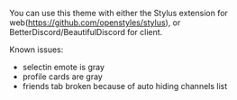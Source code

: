 You can use this theme with either the Stylus extension for web(https://github.com/openstyles/stylus), or BetterDiscord/BeautifulDiscord for client. 

Known issues: 
* selectin emote is gray
* profile cards are gray
* friends tab broken because of auto hiding channels list

